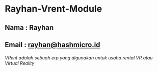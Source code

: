 # Rayhan-Vrent-Module
## Nama  : Rayhan
## Email : rayhan@hashmicro.id
###### VRent adalah sebuah erp yang digunakan untuk usaha rental VR atau Virtual Reality
